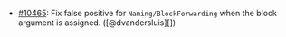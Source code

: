* [#10465](https://github.com/rubocop/rubocop/issues/10465): Fix false positive for `Naming/BlockForwarding` when the block argument is assigned. ([@dvandersluis][])
